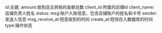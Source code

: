 <!-- 店铺短信配置 -->

id:主键;
amount:收到店主转账的金额总数
client_id:所属的店铺Id
client_name:店铺负责人姓名
status:
msg:账户入账信息，包含店铺账户的姓名和卡号
sender:发送人信息
msg_receive_at:短息收到的时间
create_at:短信存入数据库的时间
type:操作状态


